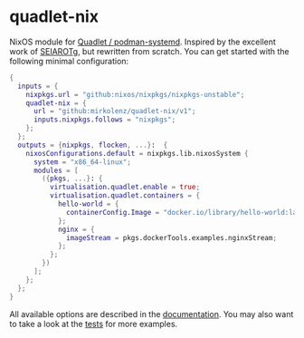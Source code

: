 # quadlet-nix

NixOS module for [Quadlet / podman-systemd](https://docs.podman.io/en/latest/markdown/podman-systemd.unit.5.html).
Inspired by the excellent work of [SEIAROTg](https://github.com/SEIAROTg/quadlet-nix), but rewritten from scratch.
You can get started with the following minimal configuration:

```nix
{
  inputs = {
    nixpkgs.url = "github:nixos/nixpkgs/nixpkgs-unstable";
    quadlet-nix = {
      url = "github:mirkolenz/quadlet-nix/v1";
      inputs.nixpkgs.follows = "nixpkgs";
    };
  };
  outputs = {nixpkgs, flocken, ...}:  {
    nixosConfigurations.default = nixpkgs.lib.nixosSystem {
      system = "x86_64-linux";
      modules = [
        ({pkgs, ...}: {
          virtualisation.quadlet.enable = true;
          virtualisation.quadlet.containers = {
            hello-world = {
              containerConfig.Image = "docker.io/library/hello-world:latest";
            };
            nginx = {
              imageStream = pkgs.dockerTools.examples.nginxStream;
            };
          };
        })
      ];
    };
  };
}
```

All available options are described in the [documentation](./docs.md).
You may also want to take a look at the [tests](./tests/nixos.nix) for more examples.
